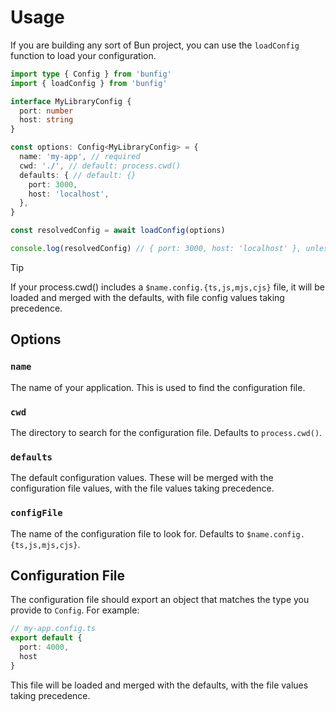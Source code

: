 # Usage

If you are building any sort of Bun project, you can use the `loadConfig` function to load your configuration.

```ts
import type { Config } from 'bunfig'
import { loadConfig } from 'bunfig'

interface MyLibraryConfig {
  port: number
  host: string
}

const options: Config<MyLibraryConfig> = {
  name: 'my-app', // required
  cwd: './', // default: process.cwd()
  defaults: { // default: {}
    port: 3000,
    host: 'localhost',
  },
}

const resolvedConfig = await loadConfig(options)

console.log(resolvedConfig) // { port: 3000, host: 'localhost' }, unless a config file is found
```

> [!TIP]
> If your process.cwd() includes a `$name.config.{ts,js,mjs,cjs}` file, it will be loaded and merged with the defaults, with file config values taking precedence.

## Options

### `name`

The name of your application. This is used to find the configuration file.

### `cwd`

The directory to search for the configuration file. Defaults to `process.cwd()`.

### `defaults`

The default configuration values. These will be merged with the configuration file values, with the file values taking precedence.

### `configFile`

The name of the configuration file to look for. Defaults to `$name.config.{ts,js,mjs,cjs}`.

## Configuration File

The configuration file should export an object that matches the type you provide to `Config`. For example:

```ts
// my-app.config.ts
export default {
  port: 4000,
  host
}
```

This file will be loaded and merged with the defaults, with the file values taking precedence.
